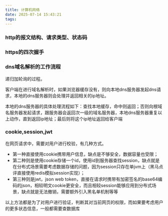 ```yaml
---
title: 计算机网络
date: 2025-07-14 15:43:21
tags:
---
```


### http的报文结构、请求类型、状态码

### https的四次握手

### dns域名解析的工作流程

递归加轮询的过程。

客户端在进行域名解析时，如果浏览器缓存没有，则向本地dns服务器发起dns请求，本地的dns服务器则会处理并返回相关的ip地址。

本地的dns服务器的具体处理流程如下：查找本地缓存，命中则返回；否则向根域名服务器发起请求，跟服务器会返回次一级的域名服务器，本地dns服务器重复以上动作，直到返回ip地址；最后则将这个ip地址返回给客户端

### cookie,session,jwt

在网页请求中，需要对用户进行校验，有几种方式。

- 第一种直接使用cookie携带用户信息，缺点是不够安全，数据容量也受限；
- 第二种则是使用cookie存储一个id，使用id到服务器查找session，缺点就是在分布式场景需要考虑数据存储的问题，因为session只存在单jvm上（黑马点评直接使用redis模拟session实现）；
- 第三种则是jwt，json web token，直接在请求时携带有加密签名的base64编码的json，相较明文cookie更安全，而且相较session能够应用到分布式场景，缺点就是无法撤销，需要额外引入黑名单机制等等

以上方法都是为了对用户进行验证，判断其对当前网页的权限，而如果要考虑用户的更多状态信息，一般都需要查数据库